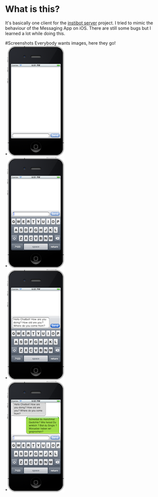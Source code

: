 # What is this?
It's basically one client for the [instibot server](https://github.com/rosner/instibot "Instibot server project on github") project. I tried to mimic the behaviour of the Messaging App on iOS. There are still some bugs but I learned a lot while doing this.

#Screenshots
Everybody wants images, here they go!  
*![](https://github.com/rosner/instibot-ios/raw/master/doc/1.png)  
*![](https://github.com/rosner/instibot-ios/raw/master/doc/2.png)  
*![](https://github.com/rosner/instibot-ios/raw/master/doc/3.png)  
*![](https://github.com/rosner/instibot-ios/raw/master/doc/4.png)  